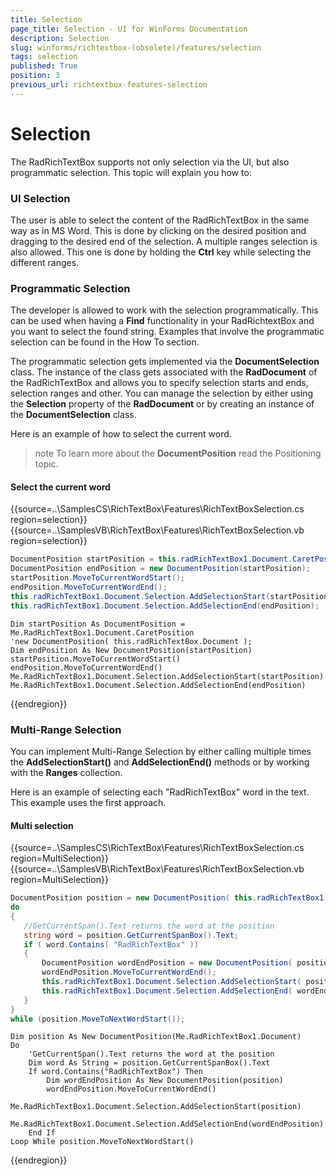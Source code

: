 ```yaml
---
title: Selection
page_title: Selection - UI for WinForms Documentation
description: Selection
slug: winforms/richtextbox-(obsolete)/features/selection
tags: selection
published: True
position: 3
previous_url: richtextbox-features-selection
---
```


# Selection

The RadRichTextBox supports not only selection via the UI, but also programmatic selection. This topic will explain you how to:

### UI Selection

The user is able to select the content of the RadRichTextBox in the same way as in MS Word. This is done by clicking on the desired position and dragging to the desired end of the selection. A multiple ranges selection is also allowed. This one is done by holding the __Ctrl__ key while selecting the different ranges.

### Programmatic Selection

The developer is allowed to work with the selection programmatically. This can be used when having a __Find__ functionality in your RadRichtextBox and you want to select the found string. Examples that involve the programmatic selection can be found in the How To section.

The programmatic selection gets implemented via the __DocumentSelection__ class. The instance of the class gets associated with the __RadDocument__ of the RadRichTextBox and allows you to specify selection starts and ends, selection ranges and other. You can manage the selection by either using the __Selection__ property of the __RadDocument__ or by creating an instance of the __DocumentSelection__ class.

Here is an example of how to select the current word.

>note To learn more about the __DocumentPosition__ read the Positioning topic.
>

#### Select the current word

{{source=..\SamplesCS\RichTextBox\Features\RichTextBoxSelection.cs region=selection}} 
{{source=..\SamplesVB\RichTextBox\Features\RichTextBoxSelection.vb region=selection}} 

````C#
DocumentPosition startPosition = this.radRichTextBox1.Document.CaretPosition; //new DocumentPosition( this.radRichTextBox.Document );
DocumentPosition endPosition = new DocumentPosition(startPosition);
startPosition.MoveToCurrentWordStart();
endPosition.MoveToCurrentWordEnd();
this.radRichTextBox1.Document.Selection.AddSelectionStart(startPosition);
this.radRichTextBox1.Document.Selection.AddSelectionEnd(endPosition);

````
````VB.NET
Dim startPosition As DocumentPosition = Me.RadRichTextBox1.Document.CaretPosition
'new DocumentPosition( this.radRichTextBox.Document );
Dim endPosition As New DocumentPosition(startPosition)
startPosition.MoveToCurrentWordStart()
endPosition.MoveToCurrentWordEnd()
Me.RadRichTextBox1.Document.Selection.AddSelectionStart(startPosition)
Me.RadRichTextBox1.Document.Selection.AddSelectionEnd(endPosition)

````

{{endregion}}

### Multi-Range Selection

You can implement Multi-Range Selection by either calling multiple times the __AddSelectionStart()__ and __AddSelectionEnd()__ methods or by working with the __Ranges__ collection.

Here is an example of selecting each "RadRichTextBox" word in the text. This example uses the first approach.

#### Multi selection

{{source=..\SamplesCS\RichTextBox\Features\RichTextBoxSelection.cs region=MultiSelection}} 
{{source=..\SamplesVB\RichTextBox\Features\RichTextBoxSelection.vb region=MultiSelection}} 

````C#
DocumentPosition position = new DocumentPosition( this.radRichTextBox1.Document );
do
{
   //GetCurrentSpan().Text returns the word at the position
   string word = position.GetCurrentSpanBox().Text;
   if ( word.Contains( "RadRichTextBox" ))
   {
       DocumentPosition wordEndPosition = new DocumentPosition( position );
       wordEndPosition.MoveToCurrentWordEnd();
       this.radRichTextBox1.Document.Selection.AddSelectionStart( position );
       this.radRichTextBox1.Document.Selection.AddSelectionEnd( wordEndPosition );
   }
}
while (position.MoveToNextWordStart());

````
````VB.NET
Dim position As New DocumentPosition(Me.RadRichTextBox1.Document)
Do
    'GetCurrentSpan().Text returns the word at the position
    Dim word As String = position.GetCurrentSpanBox().Text
    If word.Contains("RadRichTextBox") Then
        Dim wordEndPosition As New DocumentPosition(position)
        wordEndPosition.MoveToCurrentWordEnd()
        Me.RadRichTextBox1.Document.Selection.AddSelectionStart(position)
        Me.RadRichTextBox1.Document.Selection.AddSelectionEnd(wordEndPosition)
    End If
Loop While position.MoveToNextWordStart()

````

{{endregion}}
